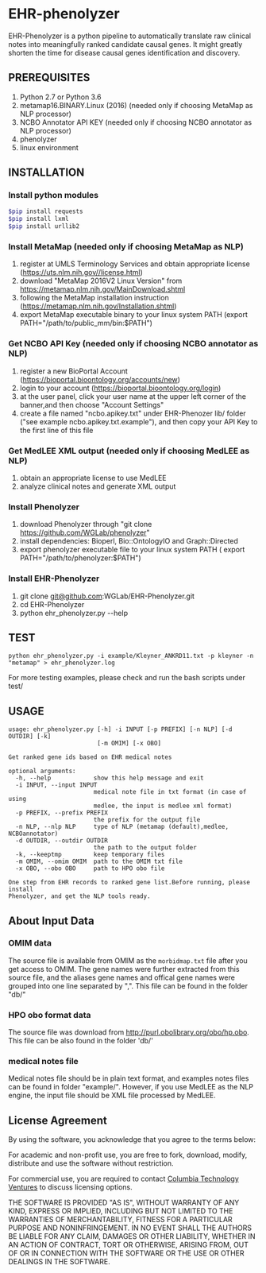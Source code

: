 # EHR-phenolyzer 

EHR-Phenolyzer is a python pipeline to automatically translate raw clinical notes into meaningfully ranked candidate causal genes. It might greatly shorten the time for disease causal genes identification and discovery. 

## PREREQUISITES

1. Python 2.7 or Python 3.6
2. metamap16.BINARY.Linux (2016) (needed only if choosing MetaMap as NLP processor)
3. NCBO Annotator API KEY (needed only if choosing NCBO annotator as NLP processor)
4. phenolyzer
5. linux environment

## INSTALLATION
### Install python modules
```bash
$pip install requests
$pip install lxml
$pip install urllib2
```

### Install MetaMap (needed only if choosing MetaMap as NLP)

1. register at UMLS Terminology Services and obtain appropriate license (https://uts.nlm.nih.gov//license.html)
2. download "MetaMap 2016V2 Linux Version" from https://metamap.nlm.nih.gov/MainDownload.shtml
3. following the MetaMap installation instruction (https://metamap.nlm.nih.gov/Installation.shtml)
4. export MetaMap executable binary to your linux system PATH (export PATH="/path/to/public_mm/bin:$PATH") 

### Get NCBO API Key (needed only if choosing NCBO annotator as NLP)
1. register a new BioPortal Account (https://bioportal.bioontology.org/accounts/new)
2. login to your account (https://bioportal.bioontology.org/login)
3. at the user panel, click your user name at the upper left corner of the banner,and then choose "Account Settings"
4. create a file named "ncbo.apikey.txt" under EHR-Phenozer lib/ folder ("see example ncbo.apikey.txt.example"), and then copy your API Key to the first line of this file

### Get MedLEE XML output (needed only if choosing MedLEE as NLP)
1. obtain an appropriate license to use MedLEE
2. analyze clinical notes and generate XML output

### Install Phenolyzer

1. download Phenolyzer through "git clone https://github.com/WGLab/phenolyzer"
2. install dependencies: Bioperl, Bio::OntologyIO and Graph::Directed 
3. export phenolyzer executable file to your linux system PATH ( export PATH="/path/to/phenolyzer:$PATH")

### Install EHR-Phenolyzer
1. git clone git@github.com:WGLab/EHR-Phenolyzer.git
2. cd EHR-Phenolyzer
3. python ehr_phenolyzer.py --help

## TEST 

`python ehr_phenolyzer.py -i example/Kleyner_ANKRD11.txt -p kleyner -n "metamap" > ehr_phenolyzer.log `

For more testing examples, please check and run the bash scripts under test/

## USAGE 
```
usage: ehr_phenolyzer.py [-h] -i INPUT [-p PREFIX] [-n NLP] [-d OUTDIR] [-k]
                         [-m OMIM] [-x OBO]

Get ranked gene ids based on EHR medical notes

optional arguments:
  -h, --help            show this help message and exit
  -i INPUT, --input INPUT
                        medical note file in txt format (in case of using
                        medlee, the input is medlee xml format)
  -p PREFIX, --prefix PREFIX
                        the prefix for the output file
  -n NLP, --nlp NLP     type of NLP (metamap (default),medlee, NCBOannotator)
  -d OUTDIR, --outdir OUTDIR
                        the path to the output folder
  -k, --keeptmp         keep temporary files
  -m OMIM, --omim OMIM  path to the OMIM txt file
  -x OBO, --obo OBO     path to HPO obo file

One step from EHR records to ranked gene list.Before running, please install
Phenolyzer, and get the NLP tools ready.

```

## About Input Data

### OMIM data
The source file is available from OMIM as the `morbidmap.txt` file after you get access to OMIM. The gene names were further extracted from this source file, and the aliases gene names and offical gene names were grouped into one line separated by ",". This file can be found in the folder "db/" 

### HPO obo format data
The source file was download from http://purl.obolibrary.org/obo/hp.obo. This file can be also found in the folder 'db/'

### medical notes file
Medical notes file should be in plain text format, and examples notes files can be found in folder "example/". However, if you use MedLEE as the NLP engine, the input file should be XML file processed by MedLEE.

## License Agreement
By using the software, you acknowledge that you agree to the terms below:

For academic and non-profit use, you are free to fork, download, modify, distribute and use the software without restriction.

For commercial use, you are required to contact [Columbia Technology Ventures](http://techventures.columbia.edu/) to discuss licensing options.

THE SOFTWARE IS PROVIDED "AS IS", WITHOUT WARRANTY OF ANY KIND, EXPRESS OR IMPLIED, INCLUDING BUT NOT LIMITED TO THE WARRANTIES OF MERCHANTABILITY, FITNESS FOR A PARTICULAR PURPOSE AND NONINFRINGEMENT. IN NO EVENT SHALL THE AUTHORS BE LIABLE FOR ANY CLAIM, DAMAGES OR OTHER LIABILITY, WHETHER IN AN ACTION OF CONTRACT, TORT OR OTHERWISE, ARISING FROM, OUT OF OR IN CONNECTION WITH THE SOFTWARE OR THE USE OR OTHER DEALINGS IN THE SOFTWARE.

